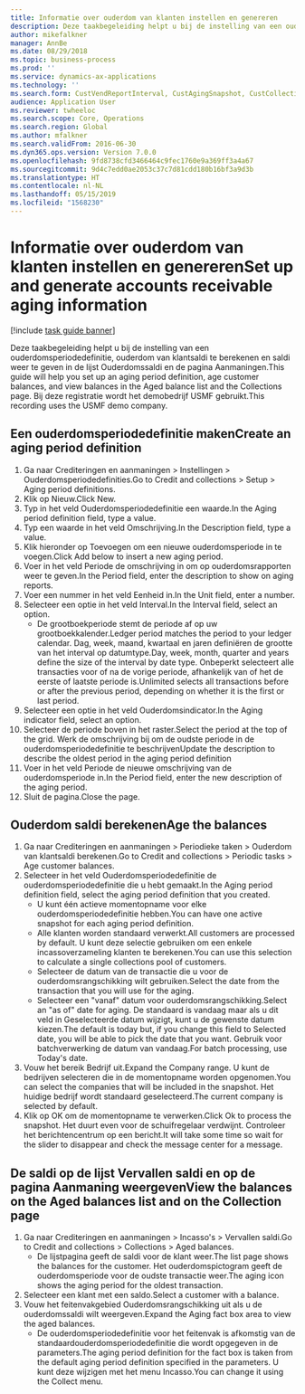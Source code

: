 ```yaml
---
title: Informatie over ouderdom van klanten instellen en genereren
description: Deze taakbegeleiding helpt u bij de instelling van een ouderdomsperiodedefinitie, ouderdom van klantsaldi te berekenen en saldi weer te geven in de lijst Ouderdomssaldi en de pagina Aanmaningen.
author: mikefalkner
manager: AnnBe
ms.date: 08/29/2018
ms.topic: business-process
ms.prod: ''
ms.service: dynamics-ax-applications
ms.technology: ''
ms.search.form: CustVendReportInterval, CustAgingSnapshot, CustCollectionsPoolsListPage, CustCollections
audience: Application User
ms.reviewer: twheeloc
ms.search.scope: Core, Operations
ms.search.region: Global
ms.author: mfalkner
ms.search.validFrom: 2016-06-30
ms.dyn365.ops.version: Version 7.0.0
ms.openlocfilehash: 9fd8738cfd3466464c9fec1760e9a369ff3a4a67
ms.sourcegitcommit: 9d4c7edd0ae2053c37c7d81cdd180b16bf3a9d3b
ms.translationtype: HT
ms.contentlocale: nl-NL
ms.lasthandoff: 05/15/2019
ms.locfileid: "1568230"
---
```

# <a name="set-up-and-generate-accounts-receivable-aging-information"></a><span data-ttu-id="4ef08-103">Informatie over ouderdom van klanten instellen en genereren</span><span class="sxs-lookup"><span data-stu-id="4ef08-103">Set up and generate accounts receivable aging information</span></span>

[!include [task guide banner](../../includes/task-guide-banner.md)]

<span data-ttu-id="4ef08-104">Deze taakbegeleiding helpt u bij de instelling van een ouderdomsperiodedefinitie, ouderdom van klantsaldi te berekenen en saldi weer te geven in de lijst Ouderdomssaldi en de pagina Aanmaningen.</span><span class="sxs-lookup"><span data-stu-id="4ef08-104">This guide will help you set up an aging period definition, age customer balances, and view balances in the Aged balance list and the Collections page.</span></span> <span data-ttu-id="4ef08-105">Bij deze registratie wordt het demobedrijf USMF gebruikt.</span><span class="sxs-lookup"><span data-stu-id="4ef08-105">This recording uses the USMF demo company.</span></span>


## <a name="create-an-aging-period-definition"></a><span data-ttu-id="4ef08-106">Een ouderdomsperiodedefinitie maken</span><span class="sxs-lookup"><span data-stu-id="4ef08-106">Create an aging period definition</span></span>
1. <span data-ttu-id="4ef08-107">Ga naar Crediteringen en aanmaningen > Instellingen > Ouderdomsperiodedefinities.</span><span class="sxs-lookup"><span data-stu-id="4ef08-107">Go to Credit and collections > Setup > Aging period definitions.</span></span>
2. <span data-ttu-id="4ef08-108">Klik op Nieuw.</span><span class="sxs-lookup"><span data-stu-id="4ef08-108">Click New.</span></span>
3. <span data-ttu-id="4ef08-109">Typ in het veld Ouderdomsperiodedefinitie een waarde.</span><span class="sxs-lookup"><span data-stu-id="4ef08-109">In the Aging period definition field, type a value.</span></span>
4. <span data-ttu-id="4ef08-110">Typ een waarde in het veld Omschrijving.</span><span class="sxs-lookup"><span data-stu-id="4ef08-110">In the Description field, type a value.</span></span>
5. <span data-ttu-id="4ef08-111">Klik hieronder op Toevoegen om een nieuwe ouderdomsperiode in te voegen.</span><span class="sxs-lookup"><span data-stu-id="4ef08-111">Click Add below to insert a new aging period.</span></span>
6. <span data-ttu-id="4ef08-112">Voer in het veld Periode de omschrijving in om op ouderdomsrapporten weer te geven.</span><span class="sxs-lookup"><span data-stu-id="4ef08-112">In the Period field, enter the description to show on aging reports.</span></span>
7. <span data-ttu-id="4ef08-113">Voer een nummer in het veld Eenheid in.</span><span class="sxs-lookup"><span data-stu-id="4ef08-113">In the Unit field, enter a number.</span></span>
8. <span data-ttu-id="4ef08-114">Selecteer een optie in het veld Interval.</span><span class="sxs-lookup"><span data-stu-id="4ef08-114">In the Interval field, select an option.</span></span>
    * <span data-ttu-id="4ef08-115">De grootboekperiode stemt de periode af op uw grootboekkalender.</span><span class="sxs-lookup"><span data-stu-id="4ef08-115">Ledger period matches the period to your ledger calendar.</span></span> <span data-ttu-id="4ef08-116">Dag, week, maand, kwartaal en jaren definiëren de grootte van het interval op datumtype.</span><span class="sxs-lookup"><span data-stu-id="4ef08-116">Day, week, month, quarter and years define the size of the interval by date type.</span></span> <span data-ttu-id="4ef08-117">Onbeperkt selecteert alle transacties voor of na de vorige periode, afhankelijk van of het de eerste of laatste periode is.</span><span class="sxs-lookup"><span data-stu-id="4ef08-117">Unlimited selects all transactions before or after the previous period, depending on whether it is the first or last period.</span></span>  
9. <span data-ttu-id="4ef08-118">Selecteer een optie in het veld Ouderdomsindicator.</span><span class="sxs-lookup"><span data-stu-id="4ef08-118">In the Aging indicator field, select an option.</span></span>
10. <span data-ttu-id="4ef08-119">Selecteer de periode boven in het raster.</span><span class="sxs-lookup"><span data-stu-id="4ef08-119">Select the period at the top of the grid.</span></span> <span data-ttu-id="4ef08-120">Werk de omschrijving bij om de oudste periode in de ouderdomsperiodedefinitie te beschrijven</span><span class="sxs-lookup"><span data-stu-id="4ef08-120">Update the description to describe the oldest period in the aging period definition</span></span>
11. <span data-ttu-id="4ef08-121">Voer in het veld Periode de nieuwe omschrijving van de ouderdomsperiode in.</span><span class="sxs-lookup"><span data-stu-id="4ef08-121">In the Period field, enter the new description of the aging period.</span></span>
12. <span data-ttu-id="4ef08-122">Sluit de pagina.</span><span class="sxs-lookup"><span data-stu-id="4ef08-122">Close the page.</span></span>

## <a name="age-the-balances"></a><span data-ttu-id="4ef08-123">Ouderdom saldi berekenen</span><span class="sxs-lookup"><span data-stu-id="4ef08-123">Age the balances</span></span>
1. <span data-ttu-id="4ef08-124">Ga naar Crediteringen en aanmaningen > Periodieke taken > Ouderdom van klantsaldi berekenen.</span><span class="sxs-lookup"><span data-stu-id="4ef08-124">Go to Credit and collections > Periodic tasks > Age customer balances.</span></span>
2. <span data-ttu-id="4ef08-125">Selecteer in het veld Ouderdomsperiodedefinitie de ouderdomsperiodedefinitie die u hebt gemaakt.</span><span class="sxs-lookup"><span data-stu-id="4ef08-125">In the Aging period definition field, select the aging period definition that you created.</span></span>
    * <span data-ttu-id="4ef08-126">U kunt één actieve momentopname voor elke ouderdomsperiodedefinitie hebben.</span><span class="sxs-lookup"><span data-stu-id="4ef08-126">You can have one active snapshot for each aging period definition.</span></span>  
    * <span data-ttu-id="4ef08-127">Alle klanten worden standaard verwerkt.</span><span class="sxs-lookup"><span data-stu-id="4ef08-127">All customers are processed by default.</span></span> <span data-ttu-id="4ef08-128">U kunt deze selectie gebruiken om een enkele incassoverzameling klanten te berekenen.</span><span class="sxs-lookup"><span data-stu-id="4ef08-128">You can use this selection to calculate a single collections pool of customers.</span></span>  
    * <span data-ttu-id="4ef08-129">Selecteer de datum van de transactie die u voor de ouderdomsrangschikking wilt gebruiken.</span><span class="sxs-lookup"><span data-stu-id="4ef08-129">Select the date from the transaction that you will use for the aging.</span></span>  
    * <span data-ttu-id="4ef08-130">Selecteer een "vanaf" datum voor ouderdomsrangschikking.</span><span class="sxs-lookup"><span data-stu-id="4ef08-130">Select an "as of" date for aging.</span></span> <span data-ttu-id="4ef08-131">De standaard is vandaag maar als u dit veld in Geselecteerde datum wijzigt, kunt u de gewenste datum kiezen.</span><span class="sxs-lookup"><span data-stu-id="4ef08-131">The default is today but, if you change this field to Selected date, you will be able to pick the date that you want.</span></span> <span data-ttu-id="4ef08-132">Gebruik voor batchverwerking de datum van vandaag.</span><span class="sxs-lookup"><span data-stu-id="4ef08-132">For batch processing, use Today's date.</span></span>  
3. <span data-ttu-id="4ef08-133">Vouw het bereik Bedrijf uit.</span><span class="sxs-lookup"><span data-stu-id="4ef08-133">Expand the Company range.</span></span> <span data-ttu-id="4ef08-134">U kunt de bedrijven selecteren die in de momentopname worden opgenomen.</span><span class="sxs-lookup"><span data-stu-id="4ef08-134">You can select the companies that will be included in the snapshot.</span></span> <span data-ttu-id="4ef08-135">Het huidige bedrijf wordt standaard geselecteerd.</span><span class="sxs-lookup"><span data-stu-id="4ef08-135">The current company is selected by default.</span></span>
4. <span data-ttu-id="4ef08-136">Klik op OK om de momentopname te verwerken.</span><span class="sxs-lookup"><span data-stu-id="4ef08-136">Click Ok to process the snapshot.</span></span> <span data-ttu-id="4ef08-137">Het duurt even voor de schuifregelaar verdwijnt. Controleer het berichtencentrum op een bericht.</span><span class="sxs-lookup"><span data-stu-id="4ef08-137">It will take some time so wait for the slider to disappear and check the message center for a message.</span></span>

## <a name="view-the-balances-on-the-aged-balances-list-and-on-the-collection-page"></a><span data-ttu-id="4ef08-138">De saldi op de lijst Vervallen saldi en op de pagina Aanmaning weergeven</span><span class="sxs-lookup"><span data-stu-id="4ef08-138">View the balances on the Aged balances list and on the Collection page</span></span>
1. <span data-ttu-id="4ef08-139">Ga naar Crediteringen en aanmaningen > Incasso's > Vervallen saldi.</span><span class="sxs-lookup"><span data-stu-id="4ef08-139">Go to Credit and collections > Collections > Aged balances.</span></span>
    * <span data-ttu-id="4ef08-140">De lijstpagina geeft de saldi voor de klant weer.</span><span class="sxs-lookup"><span data-stu-id="4ef08-140">The list page shows the balances for the customer.</span></span> <span data-ttu-id="4ef08-141">Het ouderdomspictogram geeft de ouderdomsperiode voor de oudste transactie weer.</span><span class="sxs-lookup"><span data-stu-id="4ef08-141">The aging icon shows the aging period for the oldest transaction.</span></span>  
2. <span data-ttu-id="4ef08-142">Selecteer een klant met een saldo.</span><span class="sxs-lookup"><span data-stu-id="4ef08-142">Select a customer with a balance.</span></span>
3. <span data-ttu-id="4ef08-143">Vouw het feitenvakgebied Ouderdomsrangschikking uit als u de ouderdomssaldi wilt weergeven.</span><span class="sxs-lookup"><span data-stu-id="4ef08-143">Expand the Aging fact box area to view the aged balances.</span></span>
    * <span data-ttu-id="4ef08-144">De ouderdomsperiodedefinitie voor het feitenvak is afkomstig van de standaardouderdomsperiodedefinitie die wordt opgegeven in de parameters.</span><span class="sxs-lookup"><span data-stu-id="4ef08-144">The aging period definition for the fact box is taken from the default aging period definition specified in the parameters.</span></span> <span data-ttu-id="4ef08-145">U kunt deze wijzigen met het menu Incasso.</span><span class="sxs-lookup"><span data-stu-id="4ef08-145">You can change it using the Collect menu.</span></span>  


